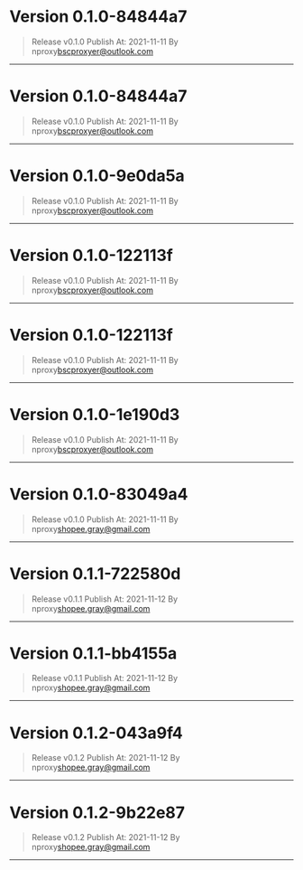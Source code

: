
# Version 0.1.0-84844a7
    
> Release v0.1.0
 Publish At: 2021-11-11 By nproxy<bscproxyer@outlook.com>
---

# Version 0.1.0-84844a7
    
> Release v0.1.0
 Publish At: 2021-11-11 By nproxy<bscproxyer@outlook.com>
---

# Version 0.1.0-9e0da5a
    
> Release v0.1.0
 Publish At: 2021-11-11 By nproxy<bscproxyer@outlook.com>
---

# Version 0.1.0-122113f
    
> Release v0.1.0
 Publish At: 2021-11-11 By nproxy<bscproxyer@outlook.com>
---

# Version 0.1.0-122113f
    
> Release v0.1.0
 Publish At: 2021-11-11 By nproxy<bscproxyer@outlook.com>
---

# Version 0.1.0-1e190d3
    
> Release v0.1.0
 Publish At: 2021-11-11 By nproxy<bscproxyer@outlook.com>
---

# Version 0.1.0-83049a4
    
> Release v0.1.0
 Publish At: 2021-11-11 By nproxy<shopee.gray@gmail.com>
---

# Version 0.1.1-722580d
    
> Release v0.1.1
 Publish At: 2021-11-12 By nproxy<shopee.gray@gmail.com>
---

# Version 0.1.1-bb4155a
    
> Release v0.1.1
 Publish At: 2021-11-12 By nproxy<shopee.gray@gmail.com>
---

# Version 0.1.2-043a9f4
    
> Release v0.1.2
 Publish At: 2021-11-12 By nproxy<shopee.gray@gmail.com>
---

# Version 0.1.2-9b22e87
    
> Release v0.1.2
 Publish At: 2021-11-12 By nproxy<shopee.gray@gmail.com>
---
